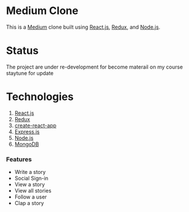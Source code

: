 # Medium Clone 
This is a [Medium](https://medium.com) clone built using [React.js](https://reactjs.org), [Redux](https://redux.js.org), and [Node.js](https://nodejs.org).
# Status 
The project are under re-development for become materail on my course staytune for update
# Technologies

1. [React.js](https://reactjs.org)
1. [Redux](https://redux.js.org)
1. [create-react-app](https://github.com/facebook/create-react-app)
1. [Express.js](https://expressjs.com)
1. [Node.js](https://nodejs.org)
1. [MongoDB](https://mongodb.com)

### Features
- Write a story
- Social Sign-in
- View a story
- View all stories
- Follow a user
- Clap a story

